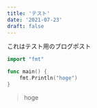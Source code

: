 ```yaml
---
title: 'テスト'
date: '2021-07-23'
draft: false
---
```


これはテスト用のブログポスト

```go
import "fmt"

func main() {
	fmt.Println("hoge")
}
```

> hoge
